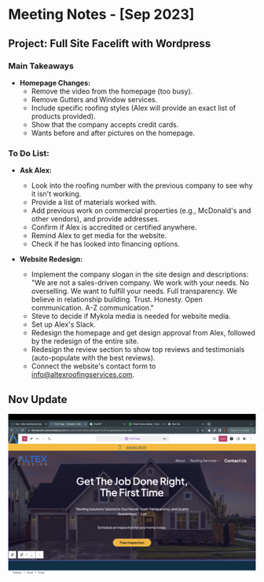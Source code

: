 # Meeting Notes - [Sep 2023]

## Project: Full Site Facelift with Wordpress

### Main Takeaways
- **Homepage Changes:**
  - Remove the video from the homepage (too busy).
  - Remove Gutters and Window services.
  - Include specific roofing styles (Alex will provide an exact list of products provided).
  - Show that the company accepts credit cards.
  - Wants before and after pictures on the homepage.

### To Do List:
- **Ask Alex:**
  - Look into the roofing number with the previous company to see why it isn't working.
  - Provide a list of materials worked with.
  - Add previous work on commercial properties (e.g., McDonald's and other vendors), and provide addresses.
  - Confirm if Alex is accredited or certified anywhere.
  - Remind Alex to get media for the website.
  - Check if he has looked into financing options.
  
- **Website Redesign:**
  - Implement the company slogan in the site design and descriptions: "We are not a sales-driven company. We work with your needs. No overselling. We want to fulfill your needs. Full transparency. We believe in relationship building. Trust. Honesty. Open communication. A-Z communication."
  - Steve to decide if Mykola media is needed for website media.
  - Set up Alex's Slack.
  - Redesign the homepage and get design approval from Alex, followed by the redesign of the entire site.
  - Redesign the review section to show top reviews and testimonials (auto-populate with the best reviews).
  - Connect the website's contact form to info@altexroofingservices.com.

## Nov Update 
![Homepage](image.jpg)
